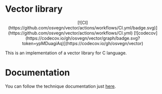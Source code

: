 # Vector library
<p style="text-align: center;">
    [![CI](https://github.com/osvegn/vector/actions/workflows/CI.yml/badge.svg)](https://github.com/osvegn/vector/actions/workflows/CI.yml)
    [![codecov](https://codecov.io/gh/osvegn/vector/graph/badge.svg?token=ypMDuagiAq)](https://codecov.io/gh/osvegn/vector)
</p>

This is an implementation of a vector library for C language.

# Documentation
You can follow the technique documentation just [here](https://osvegn.github.io/vector/Vector/).